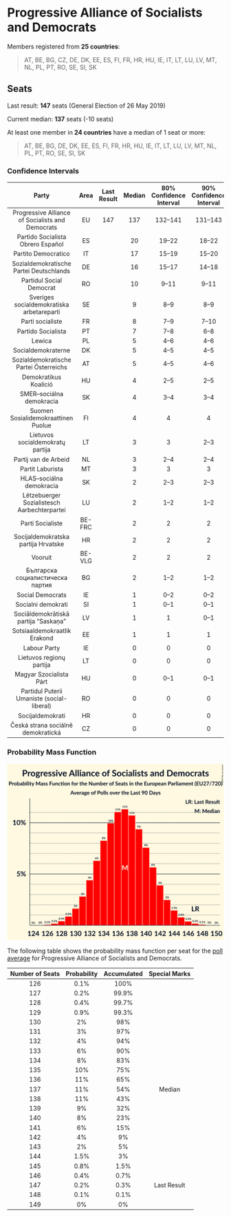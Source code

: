 # Progressive Alliance of Socialists and Democrats

Members registered from **25 countries**:

> AT, BE, BG, CZ, DE, DK, EE, ES, FI, FR, HR, HU, IE, IT, LT, LU, LV, MT, NL, PL, PT, RO, SE, SI, SK

## Seats

Last result: **147** seats (General Election of 26 May 2019)

Current median: **137** seats (-10 seats)

At least one member in **24 countries** have a median of 1 seat or more:

> AT, BE, BG, DE, DK, EE, ES, FI, FR, HR, HU, IE, IT, LT, LU, LV, MT, NL, PL, PT, RO, SE, SI, SK

### Confidence Intervals

| Party | Area | Last Result | Median | 80% Confidence Interval | 90% Confidence Interval | 95% Confidence Interval | 99% Confidence Interval |
|:-----:|:----:|:-----------:|:------:|:-----------------------:|:-----------------------:|:-----------------------:|:-----------------------:|
| Progressive Alliance of Socialists and Democrats | EU | 147 | 137 | 132–141 | 131–143 | 130–144 | 128–146 |
| Partido Socialista Obrero Español | ES | | 20 | 19–22 | 18–22 | 18–22 | 18–22 |
| Partito Democratico | IT | | 17 | 15–19 | 15–20 | 14–20 | 14–21 |
| Sozialdemokratische Partei Deutschlands | DE | | 16 | 15–17 | 14–18 | 14–18 | 14–19 |
| Partidul Social Democrat | RO | | 10 | 9–11 | 9–11 | 9–11 | 8–11 |
| Sveriges socialdemokratiska arbetareparti | SE | | 9 | 8–9 | 8–9 | 8–9 | 7–10 |
| Parti socialiste | FR | | 8 | 7–9 | 7–10 | 6–10 | 6–11 |
| Partido Socialista | PT | | 7 | 7–8 | 6–8 | 6–8 | 6–9 |
| Lewica | PL | | 5 | 4–6 | 4–6 | 4–7 | 3–7 |
| Socialdemokraterne | DK | | 5 | 4–5 | 4–5 | 4–5 | 4–6 |
| Sozialdemokratische Partei Österreichs | AT | | 5 | 4–5 | 4–6 | 4–6 | 4–6 |
| Demokratikus Koalíció | HU | | 4 | 2–5 | 2–5 | 2–5 | 2–5 |
| SMER–sociálna demokracia | SK | | 4 | 3–4 | 3–4 | 3–4 | 3–5 |
| Suomen Sosialidemokraattinen Puolue | FI | | 4 | 4 | 4 | 3–4 | 3–5 |
| Lietuvos socialdemokratų partija | LT | | 3 | 3 | 2–3 | 2–3 | 2–3 |
| Partij van de Arbeid | NL | | 3 | 2–4 | 2–4 | 2–4 | 2–4 |
| Partit Laburista | MT | | 3 | 3 | 3 | 3 | 3 |
| HLAS–sociálna demokracia | SK | | 2 | 2–3 | 2–3 | 2–3 | 2–4 |
| Lëtzebuerger Sozialistesch Aarbechterpartei | LU | | 2 | 1–2 | 1–2 | 1–2 | 1–2 |
| Parti Socialiste | BE-FRC | | 2 | 2 | 2 | 2 | 2 |
| Socijaldemokratska partija Hrvatske | HR | | 2 | 2 | 2 | 2–3 | 1–3 |
| Vooruit | BE-VLG | | 2 | 2 | 2 | 2 | 2–3 |
| Българска социалистическа партия | BG | | 2 | 1–2 | 1–2 | 1–2 | 1–2 |
| Social Democrats | IE | | 1 | 0–2 | 0–2 | 0–2 | 0–2 |
| Socialni demokrati | SI | | 1 | 0–1 | 0–1 | 0–1 | 0–1 |
| Sociāldemokrātiskā partija “Saskaņa” | LV | | 1 | 1 | 0–1 | 0–1 | 0–1 |
| Sotsiaaldemokraatlik Erakond | EE | | 1 | 1 | 1 | 1 | 0–1 |
| Labour Party | IE | | 0 | 0 | 0 | 0 | 0 |
| Lietuvos regionų partija | LT | | 0 | 0 | 0 | 0 | 0–1 |
| Magyar Szocialista Párt | HU | | 0 | 0–1 | 0–1 | 0–1 | 0–1 |
| Partidul Puterii Umaniste (social-liberal) | RO | | 0 | 0 | 0 | 0 | 0 |
| Socijaldemokrati | HR | | 0 | 0 | 0 | 0 | 0 |
| Česká strana sociálně demokratická | CZ | | 0 | 0 | 0 | 0 | 0–1 |

### Probability Mass Function

![Graph with seats probability mass function not yet produced](average-2023-10-31-seats-pmf-progressiveallianceofsocialistsanddemocrats.png "Seats Probability Mass Function")

The following table shows the probability mass function per seat for the [poll average](average-2023-10-31.html) for Progressive Alliance of Socialists and Democrats.

| Number of Seats | Probability | Accumulated | Special Marks |
|:---------------:|:-----------:|:-----------:|:-------------:|
| 126 | 0.1% | 100% |  |
| 127 | 0.2% | 99.9% |  |
| 128 | 0.4% | 99.7% |  |
| 129 | 0.9% | 99.3% |  |
| 130 | 2% | 98% |  |
| 131 | 3% | 97% |  |
| 132 | 4% | 94% |  |
| 133 | 6% | 90% |  |
| 134 | 8% | 83% |  |
| 135 | 10% | 75% |  |
| 136 | 11% | 65% |  |
| 137 | 11% | 54% | Median |
| 138 | 11% | 43% |  |
| 139 | 9% | 32% |  |
| 140 | 8% | 23% |  |
| 141 | 6% | 15% |  |
| 142 | 4% | 9% |  |
| 143 | 2% | 5% |  |
| 144 | 1.5% | 3% |  |
| 145 | 0.8% | 1.5% |  |
| 146 | 0.4% | 0.7% |  |
| 147 | 0.2% | 0.3% | Last Result |
| 148 | 0.1% | 0.1% |  |
| 149 | 0% | 0% |  |


